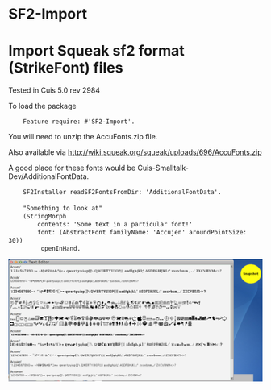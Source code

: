 # SF2-Import
Import Squeak sf2 format (StrikeFont) files
============================
Tested in Cuis 5.0  rev 2984

To load the package
````Smalltalk
	Feature require: #'SF2-Import'.
````

You will need to unzip the AccuFonts.zip file.  

Also available via http://wiki.squeak.org/squeak/uploads/696/AccuFonts.zip

A good place for these fonts would be Cuis-Smalltalk-Dev/AdditionalFontData.
````Smalltalk
	SF2Installer readSF2FontsFromDir: 'AdditionalFontData'.

	"Something to look at"
	(StringMorph 
		contents: 'Some text in a particular font!' 
		font: (AbstractFont familyName: 'Accujen' aroundPointSize: 30))
		 openInHand.
````

![Font Sample](AddedStrikeFonts.bmp)
